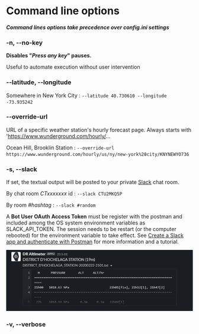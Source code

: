 # Command line options

***Command lines options take precedence over *config.ini* settings***

### -n, --no-key 

**Disables "*Press any key*" pauses.** 

Useful to automate execution without user intervention

### --latitude, --longitude

Somewhere in New York City : `--latitude 40.730610 --longitude -73.935242`

### --override-url

URL of a specific weather station's hourly forecast page. Always starts with 'https://www.wunderground.com/hourly/...

Ocean Hill, Brooklin Station : `--override-url https://www.wunderground.com/hourly/us/ny/new-york%20city/KNYNEWYO736
`
### -s, --slack

If set, the textual output will be posted to your private [Slack](https://slack.com/) chat room.

By chat room _CTxxxxxxx_ id : `--slack CTU2MKQ5P`

By room _#hashtag_ : `--slack #random`

A **Bot User OAuth Access Token** must be register with the postman and included among the OS system environment variables as SLACK_API_TOKEN. The session needs to be restart (or the computer rebooted) for the environment variable to take effect. See [Create a Slack app and authenticate with Postman](https://api.slack.com/tutorials/slack-apps-and-postman) for more information and a tutorial.

 ![DR Altimeter bot](example/Bot_on_Slack.png)
 
### -v, --verbose
